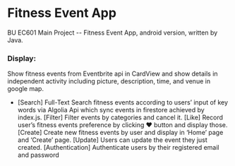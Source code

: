 # Fitness Event App
BU EC601 Main Project -- Fitness Event App, android version, written by Java.

### **Display**:
Show fitness events from Eventbrite api in CardView and show details in independent activity including picture, description, time, and venue in google map.

* [Search] Full-Text Search fitness events according to users’ input of key words via Algolia Api which sync events in firestore achieved by index.js.
[Filter] Filter events by categories and cancel it.
[Like] Record user’s fitness events preference by clicking ❤️ button and display those.
[Create] Create new fitness events by user and display in ‘Home’ page and ‘Create’ page.
[Update] Users can update the event they just created.
[Authentication] Authenticate users by their registered email and password
